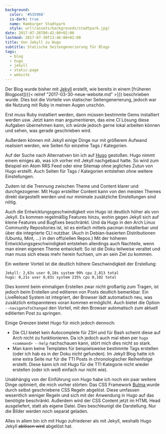 ```yaml
---
background:
  color: '#535968'
  is-dark: true
  name: Hamburger Stadtpark
  style: url(/assets/backgrounds/stadtpark.jpg)
date: 2017-07-26T00:42:00+02:00
lastmod: 2017-07-30T13:46:00+02:00
title: Von Jekyll zu Hugo
subtitle: Statische Seitengenerierung für Blogs
tags:
  - blog
  - hugo
  - jekyll
  - static-page
  - website
---
```

Der Blog wurde bisher mit [Jekyll](//jekyllrb.com) erstellt, wie bereits in einem [früheren Blogpost]({{< relref "2017-03-30-neue-website.md" >}}) beschrieben wurde.
Dies bot die Vorteile von statischer Seitengenerierung, jedoch war die Nutzung mit Ruby in meinen Augen unschön.

Erst muss Ruby installiert werden, dann müssen bestimmte Gems installiert werden usw.
Jetzt kann man argumentieren, das eine CI Lösung diese Aufgaben übernehmen kann, ich würde jedoch gerne lokal arbeiten können und sehen, was gerade geschrieben wird.

Außerdem können mit Jekyll einige Dinge nur mit größerem Aufwand realisiert werden, wie Seiten für einzelne Tags / Kategorien.

Auf der Suche nach Alternativen bin ich auf [Hugo](//gohugo.io) gestoßen.
Hugo nimmt einem einiges ab, was ich vorher mit Jekyll nachgebaut hatte.
So wird zum Beispiel ein Atom RRS Feed oder eine Sitemap ohne jegliches Zutun von Hugo erstellt.
Auch Seiten für Tags / Kategorien entstehen ohne weitere Einstellungen.

Zudem ist die Trennung zwischen Theme und Content klarer und durchgezogener.
Mit Hugo erstellter Content kann von den meisten Themes direkt dargestellt werden und nur minimale zusätzliche Einstellungen sind nötig.

Auch die Entwicklungsgeschwindigkeit von Hugo ist deutlich höher als von Jekyll.
Es kommen regelmäßig Features hinzu, wohin gegen Jekyll sich auf kleine Features und Bugfixes beschränkt.
Und da Hugo in den Arch Linux Community Repositories ist, ist es einfach mittels pacman installierbar und über die integrierte CLI nutzbar.
(Auch in Debian-basierten Distributionen (Ubuntu, Mint, …) in den offiziellen Repos.)
Mit der höheren Entwicklungsgeschwindigkeit entstehen allerdings auch Nachteile, wenn man einen eigenen Theme entwickelt:
So ist die Doku teilweise veraltet und man muss sich etwas mehr herein fuchsen, um an sein Ziel zu kommen.

Ein weiterer Vorteil ist die deutlich höhere Geschwindigkeit der Erstellung:
```
Jekyll: 2,63s user 0,18s system 99% cpu 2,813 total
hugo: 0,21s user 0,03s system 235% cpu 0,102 total
```
Dies kommt beim einmaligen Erstellen zwar nicht großartig zum Tragen, ist jedoch beim Erstellen und editieren von Posts deutlich bemerkbar.
Ein LiveReload System ist integriert, der Browser lädt automatisch neu, was zusätzlich entspannteres voran kommen ermöglicht.
Auch bietet die Option `--navigateToChanged` den Vorteil, mit den Browser automatisch zum aktuell editierten Post zu springen.

Einige Grenzen bietet Hugo für mich jedoch dennoch:
- Die CLI bietet kein Autocomplete für ZSH und für Bash scheint diese auf Arch nicht zu funktionieren.
  Da ich jedoch auch mal eben per `hugo <command> --help` nachschauen kann, stört mich dies nicht so stark.
- Man kann keine Templates für beispielsweise bestimmte Tags erstellen (oder ich hab es in der Doku nicht gefunden).
  Im Jekyll Blog hatte ich eine extra Seite nur für die TTI Posts in chronologischer Reihenfolge erstellt.
  Diese kann ich mit Hugo für die TTI Kategorie nicht wieder erstellen (oder ich weiß einfach nur nicht wie).

Unabhängig von der Einführung von Hugo habe ich noch ein paar weitere Dinge optimiert, die mich vorher störten:
Das CSS Framework [Bulma ](//bulma.io) wurde durch selbst geschriebene CSS Regeln abgelöst.
Diese umfassen wesentlich weniger Regeln und sich mit der Anwendung in Hugo auf das benötigte beschränkt.
Außerdem wird der CSS Content jetzt im HTML Head ausgeliefert, statt als eigene Datei.
Dies beschleunigt die Darstellung.
Nur die Bilder werden noch separat geladen.

Alles in allem bin ich mit Hugo zufriedener als mit Jekyll, weshalb Hugo Jekyll ~~ablösen wird~~ abgelöst hat.
